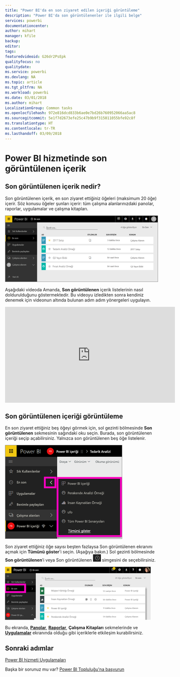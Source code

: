 ```yaml
---
title: "Power BI'da en son ziyaret edilen içeriği görüntüleme"
description: "Power BI'da son görüntülenenler ile ilgili belge"
services: powerbi
documentationcenter: 
author: mihart
manager: kfile
backup: 
editor: 
tags: 
featuredvideoid: G26dr2PsEpk
qualityfocus: no
qualitydate: 
ms.service: powerbi
ms.devlang: NA
ms.topic: article
ms.tgt_pltfrm: NA
ms.workload: powerbi
ms.date: 03/01/2018
ms.author: mihart
LocalizationGroup: Common tasks
ms.openlocfilehash: 972e816dcd833b6ae0e7bd26b760952066aa5ac8
ms.sourcegitcommit: 5e1f7d2673efe25c47b9b9f315011055bfe92c8f
ms.translationtype: HT
ms.contentlocale: tr-TR
ms.lasthandoff: 03/09/2018
---
```

# <a name="recent-content-in-power-bi-service"></a>Power BI hizmetinde **son görüntülenen** içerik


## <a name="what-is-recent-content"></a>Son görüntülenen içerik nedir?
Son görüntülenen içerik, en son ziyaret ettiğiniz öğeleri (maksimum 20 öğe) içerir.  Söz konusu öğeler şunları içerir: tüm çalışma alanlarınızdaki panolar, raporlar, uygulamalar ve çalışma kitapları.

![Son görüntülenen içerik penceresi](media/service-recent/power-bi-recent-screen.png)

Aşağıdaki videoda Amanda, **Son görüntülenen** içerik listelerinin nasıl doldurulduğunu göstermektedir. Bu videoyu izledikten sonra kendiniz denemek için videonun altında bulunan adım adım yönergeleri uygulayın.

<iframe width="560" height="315" src="https://www.youtube.com/embed/G26dr2PsEpk" frameborder="0" allowfullscreen></iframe>

## <a name="display-recent-content"></a>Son görüntülenen içeriği görüntüleme
En son ziyaret ettiğiniz beş öğeyi görmek için, sol gezinti bölmesinde **Son görüntülenen** sekmesinin sağındaki oku seçin.  Burada, son görüntülenen içeriği seçip açabilirsiniz. Yalnızca son görüntülenen beş öğe listelenir.

![Son görüntülenen içerik açılır öğesi](media/service-recent/power-bi-recent-flyout-new.png)

Son ziyaret ettiğiniz öğe sayısı beşten fazlaysa Son görüntülenen ekranını açmak için **Tümünü göster**'i seçin. (Aşağıya bakın.) Sol gezinti bölmesinde **Son görüntülenen**’i veya Son görüntülenen ![Son görüntülenen simgesi](media/service-recent/power-bi-recent-icon.png) simgesini de seçebilirsiniz.

![son görüntülenen içeriğin tümünü görüntüleme](media/service-recent/power-bi-recent-list.png)

Bu ekranda, [**Panolar**](service-dashboards.md), [**Raporlar**](service-reports.md), **Çalışma Kitapları** sekmelerinde ve [**Uygulamalar**](service-install-use-apps.md) ekranında olduğu gibi içeriklerle etkileşim kurabilirsiniz.

## <a name="next-steps"></a>Sonraki adımlar
[Power BI hizmeti Uygulamaları](service-install-use-apps.md)

Başka bir sorunuz mu var? [Power BI Topluluğu'na başvurun](http://community.powerbi.com/)

